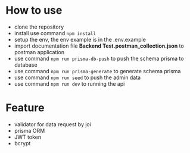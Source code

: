 # How to use
- clone the repository
- install use command `npm install`
- setup the env, the env example is in the .env.example
- import documentation file **Backend Test.postman_collection.json** to postman application
- use command `npm run prisma-db-push` to push the schema prisma to database
- use command `npm run prisma-generate` to generate schema prisma
- use command `npm run seed` to push the admin data
- use command `npm run dev` to running the api

# Feature
- validator for data request by joi
- prisma ORM
- JWT token
- bcrypt 
